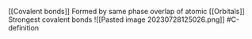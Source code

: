 [[Covalent bonds]]
Formed by same phase overlap of atomic [[Orbitals]]
Strongest covalent bonds
![[Pasted image 20230728125026.png]]
#C-definition